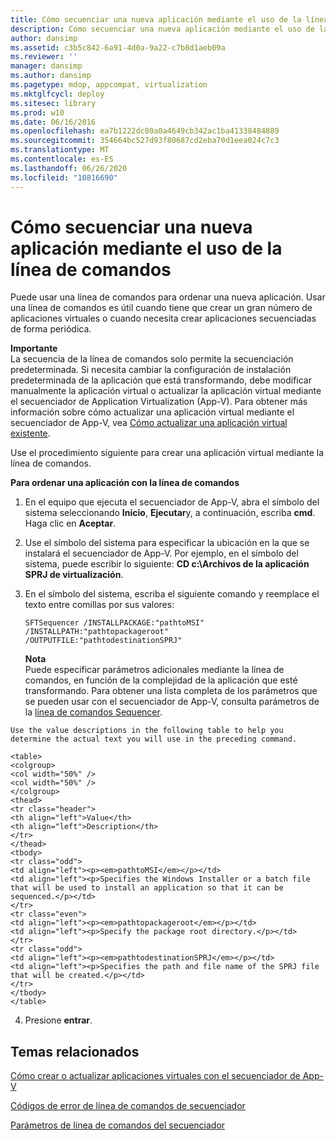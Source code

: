 ```yaml
---
title: Cómo secuenciar una nueva aplicación mediante el uso de la línea de comandos
description: Cómo secuenciar una nueva aplicación mediante el uso de la línea de comandos
author: dansimp
ms.assetid: c3b5c842-6a91-4d0a-9a22-c7b8d1aeb09a
ms.reviewer: ''
manager: dansimp
ms.author: dansimp
ms.pagetype: mdop, appcompat, virtualization
ms.mktglfcycl: deploy
ms.sitesec: library
ms.prod: w10
ms.date: 06/16/2016
ms.openlocfilehash: ea7b1222dc00a0a4649cb342ac1ba41338484889
ms.sourcegitcommit: 354664bc527d93f80687cd2eba70d1eea024c7c3
ms.translationtype: MT
ms.contentlocale: es-ES
ms.lasthandoff: 06/26/2020
ms.locfileid: "10816690"
---
```

# Cómo secuenciar una nueva aplicación mediante el uso de la línea de comandos


Puede usar una línea de comandos para ordenar una nueva aplicación. Usar una línea de comandos es útil cuando tiene que crear un gran número de aplicaciones virtuales o cuando necesita crear aplicaciones secuenciadas de forma periódica.

**Importante**  
La secuencia de la línea de comandos solo permite la secuenciación predeterminada. Si necesita cambiar la configuración de instalación predeterminada de la aplicación que está transformando, debe modificar manualmente la aplicación virtual o actualizar la aplicación virtual mediante el secuenciador de Application Virtualization (App-V). Para obtener más información sobre cómo actualizar una aplicación virtual mediante el secuenciador de App-V, vea [Cómo actualizar una aplicación virtual existente](how-to-upgrade-an-existing-virtual-application.md).



Use el procedimiento siguiente para crear una aplicación virtual mediante la línea de comandos.

**Para ordenar una aplicación con la línea de comandos**

1.  En el equipo que ejecuta el secuenciador de App-V, abra el símbolo del sistema seleccionando **Inicio**, **Ejecutar**y, a continuación, escriba **cmd**. Haga clic en **Aceptar**.

2.  Use el símbolo del sistema para especificar la ubicación en la que se instalará el secuenciador de App-V. Por ejemplo, en el símbolo del sistema, puede escribir lo siguiente: **CD c:\\Archivos de la aplicación SPRJ de virtualización**.

3.  En el símbolo del sistema, escriba el siguiente comando y reemplace el texto entre comillas por sus valores:

    `SFTSequencer /INSTALLPACKAGE:"pathtoMSI" /INSTALLPATH:"pathtopackageroot" /OUTPUTFILE:"pathtodestinationSPRJ"`

    **Nota**  
    Puede especificar parámetros adicionales mediante la línea de comandos, en función de la complejidad de la aplicación que esté transformando. Para obtener una lista completa de los parámetros que se pueden usar con el secuenciador de App-V, consulta parámetros de la [línea de comandos Sequencer](sequencer-command-line-parameters.md).



~~~
Use the value descriptions in the following table to help you determine the actual text you will use in the preceding command.

<table>
<colgroup>
<col width="50%" />
<col width="50%" />
</colgroup>
<thead>
<tr class="header">
<th align="left">Value</th>
<th align="left">Description</th>
</tr>
</thead>
<tbody>
<tr class="odd">
<td align="left"><p><em>pathtoMSI</em></p></td>
<td align="left"><p>Specifies the Windows Installer or a batch file that will be used to install an application so that it can be sequenced.</p></td>
</tr>
<tr class="even">
<td align="left"><p><em>pathtopackageroot</em></p></td>
<td align="left"><p>Specify the package root directory.</p></td>
</tr>
<tr class="odd">
<td align="left"><p><em>pathtodestinationSPRJ</em></p></td>
<td align="left"><p>Specifies the path and file name of the SPRJ file that will be created.</p></td>
</tr>
</tbody>
</table>
~~~



4. Presione **entrar**.

## Temas relacionados


[Cómo crear o actualizar aplicaciones virtuales con el secuenciador de App-V](how-to-create-or-upgrade-virtual-applications-using--the-app-v-sequencer.md)

[Códigos de error de línea de comandos de secuenciador](sequencer-command-line-error-codes.md)

[Parámetros de línea de comandos del secuenciador](sequencer-command-line-parameters.md)










